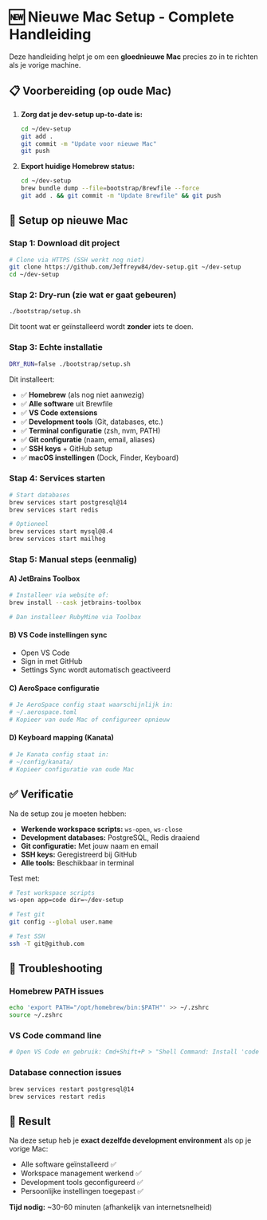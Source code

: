 # 🆕 Nieuwe Mac Setup - Complete Handleiding

Deze handleiding helpt je om een **gloednieuwe Mac** precies zo in te richten als je vorige machine.

## 📋 Voorbereiding (op oude Mac)

1. **Zorg dat je dev-setup up-to-date is:**
   ```bash
   cd ~/dev-setup
   git add .
   git commit -m "Update voor nieuwe Mac"
   git push
   ```

2. **Export huidige Homebrew status:**
   ```bash
   cd ~/dev-setup
   brew bundle dump --file=bootstrap/Brewfile --force
   git add . && git commit -m "Update Brewfile" && git push
   ```

## 🚀 Setup op nieuwe Mac

### Stap 1: Download dit project
```bash
# Clone via HTTPS (SSH werkt nog niet)
git clone https://github.com/Jeffreyw84/dev-setup.git ~/dev-setup
cd ~/dev-setup
```

### Stap 2: Dry-run (zie wat er gaat gebeuren)
```bash
./bootstrap/setup.sh
```
Dit toont wat er geïnstalleerd wordt **zonder** iets te doen.

### Stap 3: Echte installatie
```bash
DRY_RUN=false ./bootstrap/setup.sh
```

Dit installeert:
- ✅ **Homebrew** (als nog niet aanwezig)
- ✅ **Alle software** uit Brewfile
- ✅ **VS Code extensions**
- ✅ **Development tools** (Git, databases, etc.)
- ✅ **Terminal configuratie** (zsh, nvm, PATH)
- ✅ **Git configuratie** (naam, email, aliases)
- ✅ **SSH keys** + GitHub setup
- ✅ **macOS instellingen** (Dock, Finder, Keyboard)

### Stap 4: Services starten
```bash
# Start databases
brew services start postgresql@14
brew services start redis

# Optioneel
brew services start mysql@8.4
brew services start mailhog
```

### Stap 5: Manual steps (eenmalig)

#### A) JetBrains Toolbox
```bash
# Installeer via website of:
brew install --cask jetbrains-toolbox

# Dan installeer RubyMine via Toolbox
```

#### B) VS Code instellingen sync
- Open VS Code
- Sign in met GitHub
- Settings Sync wordt automatisch geactiveerd

#### C) AeroSpace configuratie
```bash
# Je AeroSpace config staat waarschijnlijk in:
# ~/.aerospace.toml
# Kopieer van oude Mac of configureer opnieuw
```

#### D) Keyboard mapping (Kanata)
```bash
# Je Kanata config staat in:  
# ~/config/kanata/
# Kopieer configuratie van oude Mac
```

## ✅ Verificatie

Na de setup zou je moeten hebben:

- **Werkende workspace scripts:** `ws-open`, `ws-close`
- **Development databases:** PostgreSQL, Redis draaiend
- **Git configuratie:** Met jouw naam en email
- **SSH keys:** Geregistreerd bij GitHub
- **Alle tools:** Beschikbaar in terminal

Test met:
```bash
# Test workspace scripts
ws-open app=code dir=~/dev-setup

# Test git
git config --global user.name

# Test SSH
ssh -T git@github.com
```

## 🔧 Troubleshooting

### Homebrew PATH issues
```bash
echo 'export PATH="/opt/homebrew/bin:$PATH"' >> ~/.zshrc
source ~/.zshrc
```

### VS Code command line
```bash
# Open VS Code en gebruik: Cmd+Shift+P > "Shell Command: Install 'code' command"
```

### Database connection issues
```bash
brew services restart postgresql@14
brew services restart redis
```

## 🎯 Result

Na deze setup heb je **exact dezelfde development environment** als op je vorige Mac:
- Alle software geïnstalleerd ✅
- Workspace management werkend ✅  
- Development tools geconfigureerd ✅
- Persoonlijke instellingen toegepast ✅

**Tijd nodig:** ~30-60 minuten (afhankelijk van internetsnelheid)